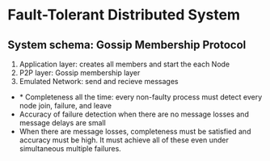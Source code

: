 <h1><b>Fault-Tolerant Distributed System</b></h1>
<h2>System schema: Gossip Membership Protocol </h2>
<ol>
<li>Application layer: creates all members and start the each Node</li>
<li>P2P layer: Gossip membership layer </li>
<li>Emulated Network: send and recieve messages</li>
</ol>
<ul>
<li>* Completeness all the time: every non-faulty process must detect every node join, failure, and leave</li>
<li>Accuracy of failure detection when there are no message losses and message delays are small</li>
<li>When there are message losses, completeness must be satisfied and accuracy must be high. It must achieve all of these even under simultaneous multiple failures.</li>
</ul>

